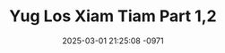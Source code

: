 ---
layout: movie-video-data
date: 2025-03-01 21:25:08 -0971
categories: movie

# Site Attributes
title: "Yug Los Xiam Tiam Part 1,2"
permalink: "/movie/Yug_Los_Xiam_Tiam_Part_1,2"

# Movie Attributes
synopsis: "Yug los xiam tiam yog ib zaj yeeb yam uas txaus luag thiab zoo saib kawg kaus li. Txawm yug tau lis zoo tsis raws li tus koj hlub los mam yug los ua kom tau koj ib leeg tub. Nyob rau zaj yeeb yam no nws muaj ntau yam uas koj saib tag lawm koj yuav tu siab thiab koj ho yuav khaws tau coj mus siv rau koj lub neej. Tej laus piv txoj lus hais tias, tsis noj los yuav tau tuav diav, tsis luag los yuav tau ntxi hniav. Thaum tsis nyiam yuav tau hais qhia, tsis hlub yuav tau tso cia... txhob ua li khub n kauj nraug no tsam txog thaum kawg neeg ho yuav hnyo hnyo. Kawg no peb ua nej sawv daws tsaug uas tseem pab txhawb nqa peb iMediaz Entertainment thiab Hmong Action Entertainment. "
producer: "IMediaz Entertainment"
director: "Peter Vang, Thersak Vue"
writer: "Peter Vang, Pao Yang"
video_link: "https://youtu.be/0ONbWb25biQ?si=BeTT6fmEmltyXrRF"
genre: "Comedy"
year: "2009"
release_type: "DVD"
storage: "Center for Hmong Studies"
thumbnail: "/assets/images/movie_thumbnails/Yug Los Xiam Tiam Part 1,2.jpeg"
publishing_company: "IMediaz Entertainment"

# Sequels + Parts
base_movie: ""
total_parts: 0
sequel: ""

# Movie Cast
cast:
- name: "Teem Xyooj"
---